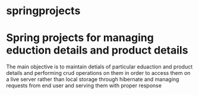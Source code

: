 # springprojects

<h1>Spring projects for managing eduction details and product details</h1>

<p> The main objective is to maintain detials of particular eduaction and product details and performing crud operations on them in order to access them on a live server rather than local storage through hibernate and managing requests from end user and serving them with proper response</p>
